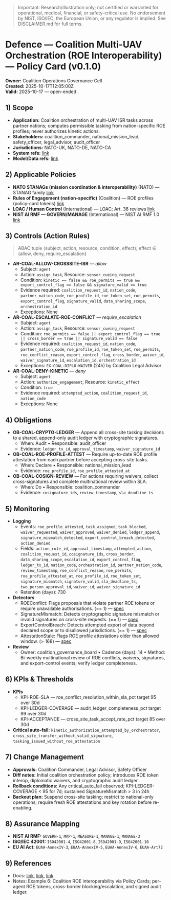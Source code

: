 
> Important: Research/illustration only; not certified or warranted for operational, medical, financial, or safety-critical use. No endorsement by NIST, ISO/IEC, the European Union, or any regulator is implied. See DISCLAIMER.md for full terms.

# Defence — Coalition Multi-UAV Orchestration (ROE Interoperability) — Policy Card (v0.1.0)

**Owner:** Coalition Operations Governance Cell  
**Created:** 2025-10-17T12:05:00Z  
**Valid:** 2025-10-17 — open-ended

## 1) Scope
- **Application:** Coalition orchestration of multi-UAV ISR tasks across partner nations; computes permissible tasking from nation-specific ROE profiles; never authorizes kinetic actions.
- **Stakeholders:** coalition_commander, national_mission_lead, safety_officer, legal_advisor, audit_officer
- **Jurisdictions:** NATO-UK, NATO-DE, NATO-CA
- **System refs:** [link](https://example.org/system-card/coalition-orchestration-agent.pdf)
- **Model/Data refs:** [link](https://example.org/model-card/coalition-permissions-model.pdf)

## 2) Applicable Policies
- **NATO STANAGs (mission coordination &amp; interoperability)** (NATO) — STANAG family [link](https://nso.nato.int/nso/nsdd/listpromulg.html)
- **Rules of Engagement (nation-specific)** (Coalition) — ROE profiles (policy-card tokens) [link](https://example.org/coalition/roe-profiles)
- **LOAC / Human Control** (International) — LOAC; Art. 36 reviews [link](https://ihl-databases.icrc.org/en/customary-ihl)
- **NIST AI RMF — GOVERN/MANAGE** (International) — NIST AI RMF 1.0 [link](https://airmf.nist.gov/)

## 3) Controls (Action Rules)
> ABAC tuple ⟨subject, action, resource, condition, effect⟩; effect ∈ {allow, deny, require_escalation}

- **AR-COAL-ALLOW-CROSSSITE-ISR** — *allow*  
  - Subject: `agent`  
  - Action: `assign_task`, Resource: `sensor_cueing_request`  
  - Condition: `kinetic == false && roe_permits == true && export_control_flag == false && signature_valid == true`  
  - Evidence required: `coalition_request_id`, `nation_code`, `partner_nation_code`, `roe_profile_id`, `roe_token_set`, `roe_permits`, `export_control_flag`, `signature_valid`, `data_sharing_scope`, `orchestration_id`  
  - Exceptions: None
- **AR-COAL-ESCALATE-ROE-CONFLICT** — *require_escalation*  
  - Subject: `agent`  
  - Action: `assign_task`, Resource: `sensor_cueing_request`  
  - Condition: `roe_permits == false || export_control_flag == true || cross_border == true || signature_valid == false`  
  - Evidence required: `coalition_request_id`, `nation_code`, `partner_nation_code`, `roe_profile_id`, `roe_token_set`, `roe_permits`, `roe_conflict_reason`, `export_control_flag`, `cross_border`, `waiver_id`, `waiver_signature_id`, `escalation_id`, `orchestration_id`  
  - Exceptions: `EX-COAL-DIPLO-WAIVER` (24h) by Coalition Legal Advisor
- **AR-COAL-DENY-KINETIC** — *deny*  
  - Subject: `agent`  
  - Action: `authorize_engagement`, Resource: `kinetic_effect`  
  - Condition: `true`  
  - Evidence required: `attempted_action`, `coalition_request_id`, `nation_code`  
  - Exceptions: None

## 4) Obligations
- **OB-COAL-CRYPTO-LEDGER** — Append all cross-site tasking decisions to a shared, append-only audit ledger with cryptographic signatures.  
  - When: Audit • Responsible: audit_officer  
  - Evidence: `ledger_tx_id`, `approval_timestamp`, `waiver_signature_id`
- **OB-COAL-ROE-PROFILE-ATTEST** — Require up-to-date ROE profile attestation from each partner before accepting cross-site tasks.  
  - When: Declare • Responsible: national_mission_lead  
  - Evidence: `roe_profile_id`, `roe_profile_attested_at`
- **OB-COAL-COSIGN-REVIEW** — For actions requiring waivers, collect cross-signatures and complete multinational review within SLA.  
  - When: Do • Responsible: coalition_commander  
  - Evidence: `cosignature_ids`, `review_timestamp`, `sla_deadline_ts`

## 5) Monitoring
- **Logging**
  - Events: `roe_profile_attested`, `task_assigned`, `task_blocked`, `waiver_requested`, `waiver_approved`, `waiver_denied`, `ledger_append`, `signature_mismatch_detected`, `export_control_breach_detected`, `action_denied`
  - Fields: `action_rule_id`, `approval_timestamp`, `attempted_action`, `coalition_request_id`, `cosignature_ids`, `cross_border`, `data_sharing_scope`, `escalation_id`, `export_control_flag`, `ledger_tx_id`, `nation_code`, `orchestration_id`, `partner_nation_code`, `review_timestamp`, `roe_conflict_reason`, `roe_permits`, `roe_profile_attested_at`, `roe_profile_id`, `roe_token_set`, `signature_mismatch`, `signature_valid`, `sla_deadline_ts`, `two_person_approval_id`, `waiver_id`, `waiver_signature_id`
  - Retention (days): 730
- **Detectors**
  - ROEConflict: Flags proposals that violate partner ROE tokens or require unavailable authorisations. (&#x3D;&#x3D; 1) — [spec](https://example.org/detectors/roe-conflict)
  - SignatureMismatch: Detects cryptographic signature mismatch or invalid signatures on cross-site requests. (&#x3D;&#x3D; 1) — [spec](https://example.org/detectors/signature-mismatch)
  - ExportControlBreach: Detects attempted export of data beyond declared scope or to disallowed jurisdictions. (&#x3D;&#x3D; 1) — [spec](https://example.org/detectors/export-control-breach)
  - AttestationStale: Flags ROE profile attestations older than allowed window. (&gt; 168) — [spec](https://example.org/detectors/attestation-stale)
- **Review**
  - Owner: coalition_governance_board • Cadence (days): 14 • Method: Bi-weekly multinational review of ROE conflicts, waivers, signatures, and export-control events; verify ledger completeness.

## 6) KPIs & Thresholds
- **KPIs**
  - KPI-ROE-SLA — roe_conflict_resolution_within_sla_pct target 95 over 30d
  - KPI-LEDGER-COVERAGE — audit_ledger_completeness_pct target 99 over 30d
  - KPI-ACCEPTANCE — cross_site_task_accept_rate_pct target 85 over 30d
- **Critical auto-fail:** `kinetic_authorization_attempted_by_orchestrator`, `cross_site_transfer_without_valid_signature`, `tasking_issued_without_roe_attestation`

## 7) Change Management
- **Approvals:** Coalition Commander, Legal Advisor, Safety Officer
- **Diff notes:** Initial coalition orchestration policy; introduces ROE token interop, diplomatic waivers, and cryptographic audit ledger.
- **Rollback conditions:** Any critical_auto_fail observed; KPI-LEDGER-COVERAGE &lt; 95 for 7d; sustained SignatureMismatch &gt; 3 in 24h
- **Backout plan:** Suspend cross-site tasking; restrict to national-only operations; require fresh ROE attestations and key rotation before re-enabling.

## 8) Assurance Mapping
- **NIST AI RMF:** `GOVERN-1`, `MAP-1`, `MEASURE-1`, `MANAGE-1`, `MANAGE-3`
- **ISO/IEC 42001:** `ISO42001-4`, `ISO42001-8`, `ISO42001-9`, `ISO42001-10`
- **EU AI Act:** `EUAA-AnnexIV-3`, `EUAA-AnnexIV-5`, `EUAA-AnnexIV-6`, `EUAA-Art72`

## 9) References
- Docs: [link](https://example.org/runbooks/coalition-orchestration), [link](https://example.org/audit/coalition-ledger), [link](https://example.org/playbooks/diplomatic-waiver-flow)
- Notes: Example 6: Coalition ROE interoperability via Policy Cards; per-agent ROE tokens, cross-border blocking/escalation, and signed audit ledger.
